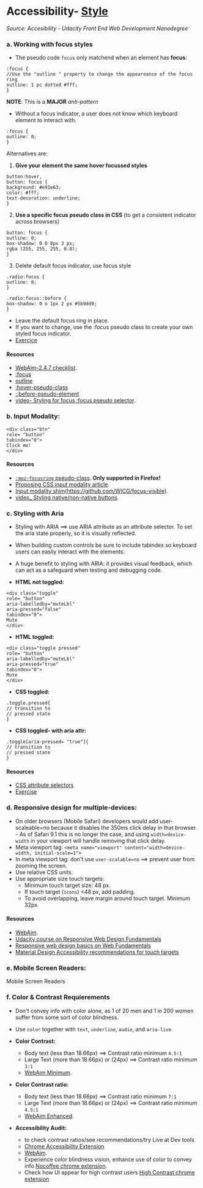 # Accessibility- [Style](#6-style)
_Source: Accesibility - Udacity Front End Web Development Nanodegree_

### a. Working with focus styles
- The pseudo code `focus` only matchend when an element has __focus__:
```
:focus {
//Use the "outline " property to change the appeareance of the focus ring
outline: 1 pc dotted #fff; 
}
```
__NOTE__: This is a __MAJOR__ _anti-pattern_
- Without a focus indicator, a user does not know which keyboard element to interact with.

```
:focus {
outline: 0; 
}
```
Alternatives are:
1) __Give your element the same hover focussed styles__
```
button:hover,
button: focus {
background: #e91e63;
color: #fff;
text-decoration: underline;
}
```
2) __Use a specific focus pseudo class in CSS__ 
(to get a consistent indicator across browsers)
```
button: focus {
outline: 0;
box-shadow: 0 0 8px 3 px;
rgba (255, 255, 255, 0.8);
}
```
3) Delete default focus indicator, use focus style
```
.radio:focus {
outline: 0;
}

.radio:focus::before {
box-shadow: 0 o 1px 2 px #5b9dd9;
}
```
- Leave the default focus ring in place.
- If you want to change, use the :focus pseudo class to create your own styled focus indicator.
- [Exercice](https://github.com/udacity/ud891)

#### Resources 
- [WebAim-2.4.7 checklist](https://webaim.org/standards/wcag/checklist#sc2.4.7).
- [:focus](https://developer.mozilla.org/en-US/docs/Web/CSS/:focus)
- [outline](https://developer.mozilla.org/en-US/docs/Web/CSS/outline)
- [:hover-pseudo-class](https://developer.mozilla.org/en-US/docs/Web/CSS/:hover)
- [::before-pseudo-element](https://developer.mozilla.org/en-US/docs/Web/CSS/::before)
- [video- Styling for focus :focus pseudo selector](https://youtu.be/ZooEnrj8aMc).

### b. Input Modality:
```
<div class="btn"
role= "button"
tabindex="0">
Click me!
</div>
```
#### Resources 
- [`:moz-focusring` pseudo-class](https://developer.mozilla.org/en-US/docs/Web/CSS/:-moz-focusring). __Only supported in Firefox!__
- [Proposing CSS input modality article](http://radar.oreilly.com/2015/08/proposing-css-input-modailty.html).
- [Input modality shim](https://github.com/alice/modality)(https://github.com/WICG/focus-visible).
- [video_ Styling native/non-native buttons](https://youtu.be/bfPGicTGBTI).

### c. Styling with Aria
- Styling with ARIA ==> use ARIA attribute as an attribute selector. To set the aria state properly, so it is visually reflected.
- When building custom controls be sure to include tabindex so keyboard users can easily interact with the elements.
- A huge benefit to styling with ARIA: it provides visual feedback, which can act as a safeguard when testing and debugging code.

 - __HTML not toggled:__
```
<div class="toggle"
role= "button"
aria-labelledby="muteLbl"
aria-pressed="false"
tabindex="0">
Mute
</div>
```
 - __HTML toggled:__
```
<div class="toggle pressed"
role= "button"
aria-labelledby="muteLbl"
aria-pressed="true"
tabindex="0">
Mute
</div>
```
 - __CSS toggled:__
 ```
.toggle.pressed{
// transition to
// pressed state
}
 ```
  - __CSS toggled- with aria attr:__
 ```
.toggle[aria-pressed= "true"]{
// transition to
// pressed state
}
 ```
 #### Resources 
- [CSS attribute selectors](https://developer.mozilla.org/en-US/docs/Web/CSS/Attribute_selectors) 
- [Exercise](https://github.com/udacity/ud891)

### d. Responsive design for multiple-devices:
- On older browsers (Mobile Safari) developers would add user-scaleable=no because it disables the 350ms click delay in that browser.  - As of Safari 9.1 this is no longer the case, and using `width=device-width` in your viewport will handle removing that click delay.
- Meta viewport tag: `<meta name="viewport" content="width=device-width, initial-scale=1">`
- In meta viewport tag: don't use `user-scalable=no` ==> prevent user from zooming the screen.
- Use relative CSS units.
- Use appropriate size touch targets:
    - Minimum touch target size: 48 px.
    - If touch target (`icons`) <48 px, add padding.
    - To avoid overlapping, leave margin around touch target. Minimum 32px.

#### Resources 
  - [WebAim](https://webaim.org/standards/wcag/checklist#sc1.4.4).
  - [Udacity course on Responsive Web Design Fundamentals](https://eu.udacity.com/course/responsive-web-design-fundamentals--ud893)
  - [Responsive web design basics on Web Fundamentals](https://developers.google.com/web/fundamentals/design-and-ux/responsive/#set-the-viewport)
  - [Material Design Accessibility recommendations for touch targets](https://material.io/guidelines/usability/accessibility.html#accessibility-layout)
 
### e. Mobile Screen Readers: 
Mobile Screen Readers

### f. Color & Contrast Requierements
-  Don't convey info with color alone, as 1 of 20 men and 1 in 200 women suffer from some sort of color blindness.
- Use `color` together with `text`, `underline`, `audio`, and `aria-live`.

 - __Color Contrast:__ 
   - Body text (less than 18.66px) ==> Contrast ratio minimum `4.5:1`
   - Large Text (more than 18.66px) or (24px) ==> Contrast ratio minimum `3:1`  
   - [WebAim Minimum](https://webaim.org/standards/wcag/checklist#sc1.4.3).

 - __Color Contrast ratio:__ 
   - Body text (less than 18.66px) ==> Contrast ratio minimum `7:1`
   - Large Text (more than 18.66px) or (24px) ==> Contrast ratio minimum `4.5:1`  
   - [WebAim Enhanced](https://webaim.org/standards/wcag/checklist#sc1.4.6).

 - __Accessibility Audit:__ 
   - to check contrast ratios/see recommendations/try Live at Dev tools 
   - [Chrome Accessibility Extension](https://chrome.google.com/webstore/detail/accessibility-developer-t/fpkknkljclfencbdbgkenhalefipecmb?hl=en) 
    - [WebAim](https://webaim.org/standards/wcag/checklist#sc1.4.1).
    - Experience color blindness vision, enhance use of color to convey info 
  [Nocoffee chrome extension](https://chrome.google.com/webstore/detail/nocoffee/jjeeggmbnhckmgdhmgdckeigabjfbddl?hl=en-US). 
    - Check how UI appear for high contrast users 
  [High Contrast chrome extension](https://chrome.google.com/webstore/detail/high-contrast/djcfdncoelnlbldjfhinnjlhdjlikmph?hl=en) 
  
